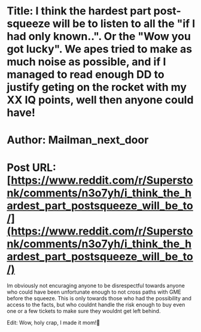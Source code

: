 # Title: I think the hardest part post-squeeze will be to listen to all the "if I had only known..". Or the "Wow you got lucky". We apes tried to make as much noise as possible, and if I managed to read enough DD to justify geting on the rocket with my XX IQ points, well then anyone could have!
# Author: Mailman_next_door
# Post URL: [https://www.reddit.com/r/Superstonk/comments/n3o7yh/i_think_the_hardest_part_postsqueeze_will_be_to/](https://www.reddit.com/r/Superstonk/comments/n3o7yh/i_think_the_hardest_part_postsqueeze_will_be_to/)


Im obviously not encuraging anyone to be disrespectful towards anyone who could have been unfortunate enough to not cross paths with GME before the squeeze. This is only towards those who had the possibility and access to the facts, but who couldnt handle the risk enough to buy even one or a few tickets to make sure they wouldnt get left behind.

Edit: Wow, holy crap, I made it mom!🦍